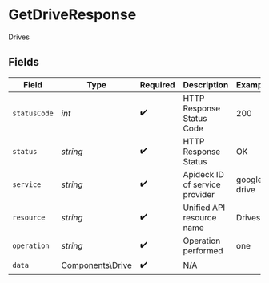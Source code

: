 # GetDriveResponse

Drives


## Fields

| Field                                                | Type                                                 | Required                                             | Description                                          | Example                                              |
| ---------------------------------------------------- | ---------------------------------------------------- | ---------------------------------------------------- | ---------------------------------------------------- | ---------------------------------------------------- |
| `statusCode`                                         | *int*                                                | :heavy_check_mark:                                   | HTTP Response Status Code                            | 200                                                  |
| `status`                                             | *string*                                             | :heavy_check_mark:                                   | HTTP Response Status                                 | OK                                                   |
| `service`                                            | *string*                                             | :heavy_check_mark:                                   | Apideck ID of service provider                       | google-drive                                         |
| `resource`                                           | *string*                                             | :heavy_check_mark:                                   | Unified API resource name                            | Drives                                               |
| `operation`                                          | *string*                                             | :heavy_check_mark:                                   | Operation performed                                  | one                                                  |
| `data`                                               | [Components\Drive](../../Models/Components/Drive.md) | :heavy_check_mark:                                   | N/A                                                  |                                                      |